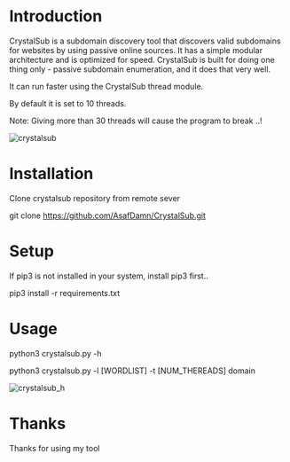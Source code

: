 # Introduction

CrystalSub is a subdomain discovery tool that discovers valid subdomains for websites by using passive online sources. It has a simple modular architecture and is optimized for speed. CrystalSub is built for doing one thing only - passive subdomain enumeration, and it does that very well.

It can run faster using the CrystalSub thread module.

By default it is set to 10 threads.

Note: Giving more than 30 threads will cause the program to break ..!

![crystalsub ](https://user-images.githubusercontent.com/47079684/89647004-57f6fb80-d8ac-11ea-93f4-680582902664.png)

# Installation

Clone crystalsub repository from remote sever 

git clone https://github.com/AsafDamn/CrystalSub.git

# Setup

If pip3 is not installed in your system, install pip3 first..

pip3 install -r requirements.txt

# Usage

python3 crystalsub.py -h

python3 crystalsub.py -l [WORDLIST] -t [NUM_THEREADS] domain

![crystalsub_h](https://user-images.githubusercontent.com/47079684/89647145-968cb600-d8ac-11ea-9d7e-140be9e20def.png)

# Thanks

Thanks for using my tool
